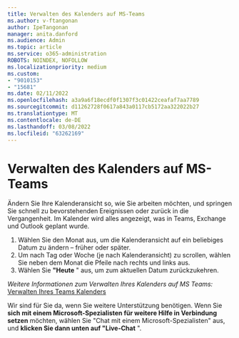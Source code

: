 ```yaml
---
title: Verwalten des Kalenders auf MS-Teams
ms.author: v-ftangonan
author: IpeTangonan
manager: anita.danford
ms.audience: Admin
ms.topic: article
ms.service: o365-administration
ROBOTS: NOINDEX, NOFOLLOW
ms.localizationpriority: medium
ms.custom:
- "9010153"
- "15681"
ms.date: 02/11/2022
ms.openlocfilehash: a3a9a6f18ecdf0f1307f3c01422ceafaf7aa7789
ms.sourcegitcommit: d11262728f0617a843a0117cb5172aa322022b27
ms.translationtype: MT
ms.contentlocale: de-DE
ms.lasthandoff: 03/08/2022
ms.locfileid: "63262169"
---
```

# <a name="managing-calendar-on-ms-teams"></a>Verwalten des Kalenders auf MS-Teams

Ändern Sie Ihre Kalenderansicht so, wie Sie arbeiten möchten, und springen Sie schnell zu bevorstehenden Ereignissen oder zurück in die Vergangenheit. Im Kalender wird alles angezeigt, was in Teams, Exchange und Outlook geplant wurde.

1. Wählen Sie den Monat aus, um die Kalenderansicht auf ein beliebiges Datum zu ändern – früher oder später.
2. Um nach Tag oder Woche (je nach Kalenderansicht) zu scrollen, wählen Sie neben dem Monat die Pfeile nach rechts und links aus.
3. Wählen Sie **"Heute** " aus, um zum aktuellen Datum zurückzukehren.

*Weitere Informationen zum Verwalten Ihres Kalenders auf MS Teams:* [Verwalten Ihres Teams Kalenders](https://support.microsoft.com/office/manage-your-teams-calendar-46ef12a4-0aaf-45ae-91a8-b3315d69f64d)

Wir sind für Sie da, wenn Sie weitere Unterstützung benötigen. Wenn Sie **sich mit einem Microsoft-Spezialisten für weitere Hilfe in Verbindung setzen** möchten, wählen Sie "Chat mit einem Microsoft-Spezialisten" aus, und **klicken Sie dann unten auf "Live-Chat** ".
